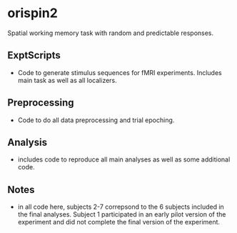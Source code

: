 # orispin2
Spatial working memory task with random and predictable responses. 

## ExptScripts
- Code to generate stimulus sequences for fMRI experiments. Includes main task as well as all localizers.
## Preprocessing
- Code to do all data preprocessing and trial epoching.
## Analysis
- includes code to reproduce all main analyses as well as some additional code.
## Notes
- in all code here, subjects 2-7 correpsond to the 6 subjects included in the final analyses. Subject 1 participated in an early pilot version of the experiment and did not complete the final version of the experiment.
